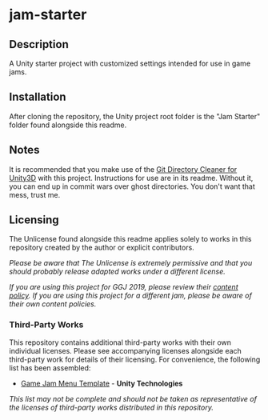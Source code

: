 # jam-starter

## Description
A Unity starter project with customized settings intended for use in game jams.

## Installation
After cloning the repository, the Unity project root folder is the "Jam Starter" folder found alongside this readme.

## Notes
It is recommended that you make use of the [Git Directory Cleaner for Unity3D](https://github.com/strich/git-dir-cleaner-for-unity3d) with this project. Instructions for use are in its readme. Without it, you can end up in commit wars over ghost directories. You don't want that mess, trust me.

## Licensing
The Unlicense found alongside this readme applies solely to works in this repository created by the author or explicit contributors.

_Please be aware that The Unlicense is extremely permissive and that you should probably release adapted works under a different license._

_If you are using this project for GGJ 2019, please review their [content policy](https://globalgamejam.org/legal-policies). If you are using this project for a different jam, please be aware of their own content policies._

### Third-Party Works
This repository contains additional third-party works with their own individual licenses. Please see accompanying licenses alongside each third-party work for details of their licensing. For convenience, the following list has been assembled:

* [Game Jam Menu Template](https://assetstore.unity.com/packages/essentials/game-jam-menu-template-40465) - **Unity Technologies**

_This list may not be complete and should not be taken as representative of the licenses of third-party works distributed in this repository._
